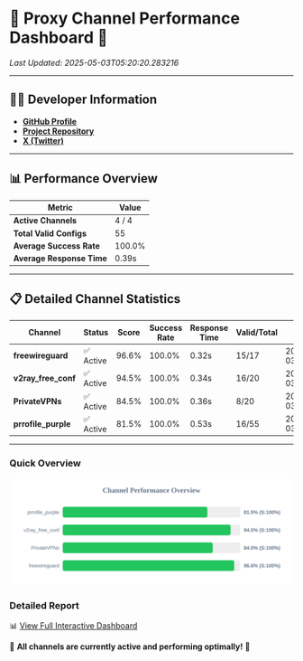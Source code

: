 # 🌟 Proxy Channel Performance Dashboard 🌟

_Last Updated: 2025-05-03T05:20:20.283216_

---

## 👩‍💻 Developer Information

- **[GitHub Profile](https://github.com/4n0nymou3)**  
- **[Project Repository](https://github.com/4n0nymou3/multi-proxy-config-fetcher)**  
- **[X (Twitter)](https://x.com/4n0nymou3)**  

---

## 📊 Performance Overview

| Metric                | Value       |
|-----------------------|-------------|
| **Active Channels**   | 4 / 4       |
| **Total Valid Configs** | 55          |
| **Average Success Rate** | 100.0%      |
| **Average Response Time** | 0.39s       |

---

## 📋 Detailed Channel Statistics

| Channel          | Status     | Score  | Success Rate | Response Time | Valid/Total | Last Success               |
|------------------|------------|--------|--------------|---------------|-------------|----------------------------|
| **freewireguard**  | ✅ Active  | 96.6%  | 100.0% | 0.32s         | 15/17       | 2025-05-03T05:20:20.281535 |
| **v2ray_free_conf**  | ✅ Active  | 94.5%  | 100.0% | 0.34s         | 16/20       | 2025-05-03T05:20:19.539253 |
| **PrivateVPNs**  | ✅ Active  | 84.5%  | 100.0% | 0.36s         | 8/20       | 2025-05-03T05:20:19.928958 |
| **prrofile_purple**  | ✅ Active  | 81.5%  | 100.0% | 0.53s         | 16/55       | 2025-05-03T05:20:19.170902 |

---

### Quick Overview
<div align="center">
  <a href="https://raw.githubusercontent.com/nullluser/NullRepo/refs/heads/main/assets/channel_stats_chart.svg">
    <img src="https://raw.githubusercontent.com/nullluser/NullRepo/refs/heads/main/assets/channel_stats_chart.svg" alt="Source Performance Statistics" width="800">
  </a>
</div>

### Detailed Report
📊 [View Full Interactive Dashboard](https://htmlpreview.github.io/?https://github.com/nullluser/NullRepo/blob/main/assets/performance_report.html)

🎉 **All channels are currently active and performing optimally!** 🎉
